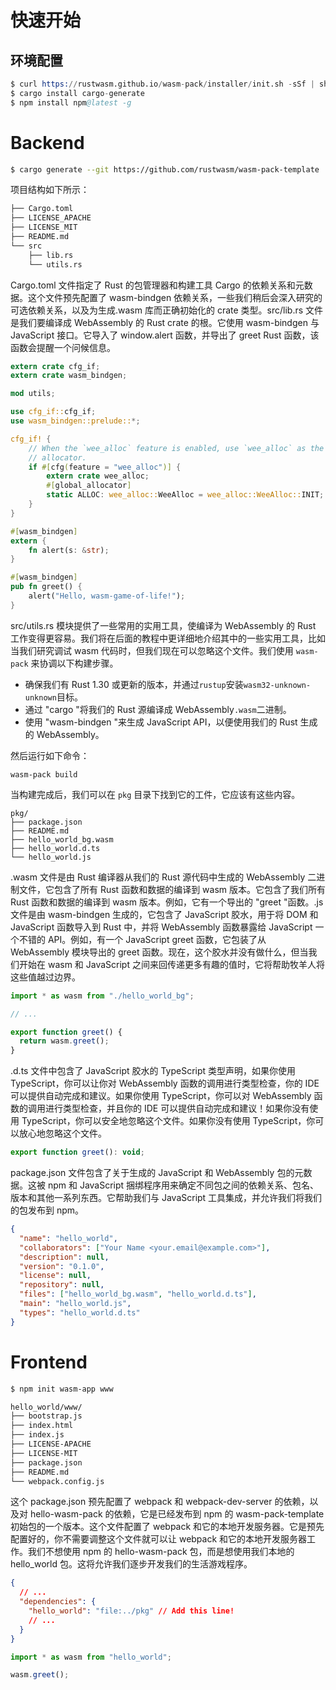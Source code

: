 # 快速开始

## 环境配置

```s
$ curl https://rustwasm.github.io/wasm-pack/installer/init.sh -sSf | sh
$ cargo install cargo-generate
$ npm install npm@latest -g
```

# Backend

```sh
$ cargo generate --git https://github.com/rustwasm/wasm-pack-template
```

项目结构如下所示：

```sh
├── Cargo.toml
├── LICENSE_APACHE
├── LICENSE_MIT
├── README.md
└── src
    ├── lib.rs
    └── utils.rs
```

Cargo.toml 文件指定了 Rust 的包管理器和构建工具 Cargo 的依赖关系和元数据。这个文件预先配置了 wasm-bindgen 依赖关系，一些我们稍后会深入研究的可选依赖关系，以及为生成.wasm 库而正确初始化的 crate 类型。src/lib.rs 文件是我们要编译成 WebAssembly 的 Rust crate 的根。它使用 wasm-bindgen 与 JavaScript 接口。它导入了 window.alert 函数，并导出了 greet Rust 函数，该函数会提醒一个问候信息。

```rs
extern crate cfg_if;
extern crate wasm_bindgen;

mod utils;

use cfg_if::cfg_if;
use wasm_bindgen::prelude::*;

cfg_if! {
    // When the `wee_alloc` feature is enabled, use `wee_alloc` as the global
    // allocator.
    if #[cfg(feature = "wee_alloc")] {
        extern crate wee_alloc;
        #[global_allocator]
        static ALLOC: wee_alloc::WeeAlloc = wee_alloc::WeeAlloc::INIT;
    }
}

#[wasm_bindgen]
extern {
    fn alert(s: &str);
}

#[wasm_bindgen]
pub fn greet() {
    alert("Hello, wasm-game-of-life!");
}
```

src/utils.rs 模块提供了一些常用的实用工具，使编译为 WebAssembly 的 Rust 工作变得更容易。我们将在后面的教程中更详细地介绍其中的一些实用工具，比如当我们研究调试 wasm 代码时，但我们现在可以忽略这个文件。我们使用 `wasm-pack` 来协调以下构建步骤。

- 确保我们有 Rust 1.30 或更新的版本，并通过`rustup`安装`wasm32-unknown-unknown`目标。
- 通过 "cargo "将我们的 Rust 源编译成 WebAssembly`.wasm`二进制。
- 使用 "wasm-bindgen "来生成 JavaScript API，以便使用我们的 Rust 生成的 WebAssembly。

然后运行如下命令：

```
wasm-pack build
```

当构建完成后，我们可以在 `pkg` 目录下找到它的工件，它应该有这些内容。

```
pkg/
├── package.json
├── README.md
├── hello_world_bg.wasm
├── hello_world.d.ts
└── hello_world.js
```

.wasm 文件是由 Rust 编译器从我们的 Rust 源代码中生成的 WebAssembly 二进制文件，它包含了所有 Rust 函数和数据的编译到 wasm 版本。它包含了我们所有 Rust 函数和数据的编译到 wasm 版本。例如，它有一个导出的 "greet "函数。.js 文件是由 wasm-bindgen 生成的，它包含了 JavaScript 胶水，用于将 DOM 和 JavaScript 函数导入到 Rust 中，并将 WebAssembly 函数暴露给 JavaScript 一个不错的 API。例如，有一个 JavaScript greet 函数，它包装了从 WebAssembly 模块导出的 greet 函数。现在，这个胶水并没有做什么，但当我们开始在 wasm 和 JavaScript 之间来回传递更多有趣的值时，它将帮助牧羊人将这些值越过边界。

```js
import * as wasm from "./hello_world_bg";

// ...

export function greet() {
  return wasm.greet();
}
```

.d.ts 文件中包含了 JavaScript 胶水的 TypeScript 类型声明，如果你使用 TypeScript，你可以让你对 WebAssembly 函数的调用进行类型检查，你的 IDE 可以提供自动完成和建议。如果你使用 TypeScript，你可以对 WebAssembly 函数的调用进行类型检查，并且你的 IDE 可以提供自动完成和建议！如果你没有使用 TypeScript，你可以安全地忽略这个文件。如果你没有使用 TypeScript，你可以放心地忽略这个文件。

```js
export function greet(): void;
```

package.json 文件包含了关于生成的 JavaScript 和 WebAssembly 包的元数据。这被 npm 和 JavaScript 捆绑程序用来确定不同包之间的依赖关系、包名、版本和其他一系列东西。它帮助我们与 JavaScript 工具集成，并允许我们将我们的包发布到 npm。

```json
{
  "name": "hello_world",
  "collaborators": ["Your Name <your.email@example.com>"],
  "description": null,
  "version": "0.1.0",
  "license": null,
  "repository": null,
  "files": ["hello_world_bg.wasm", "hello_world.d.ts"],
  "main": "hello_world.js",
  "types": "hello_world.d.ts"
}
```

# Frontend

```sh
$ npm init wasm-app www

hello_world/www/
├── bootstrap.js
├── index.html
├── index.js
├── LICENSE-APACHE
├── LICENSE-MIT
├── package.json
├── README.md
└── webpack.config.js
```

这个 package.json 预先配置了 webpack 和 webpack-dev-server 的依赖，以及对 hello-wasm-pack 的依赖，它是已经发布到 npm 的 wasm-pack-template 初始包的一个版本。这个文件配置了 webpack 和它的本地开发服务器。它是预先配置好的，你不需要调整这个文件就可以让 webpack 和它的本地开发服务器工作。我们不想使用 npm 的 hello-wasm-pack 包，而是想使用我们本地的 hello_world 包。这将允许我们逐步开发我们的生活游戏程序。

```json
{
  // ...
  "dependencies": {
    "hello_world": "file:../pkg" // Add this line!
    // ...
  }
}
```

```js
import * as wasm from "hello_world";

wasm.greet();
```
